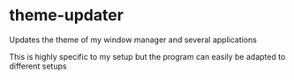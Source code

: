# theme-updater
Updates the theme of my window manager and several applications

This is highly specific to my setup but the program can easily be adapted to different setups
